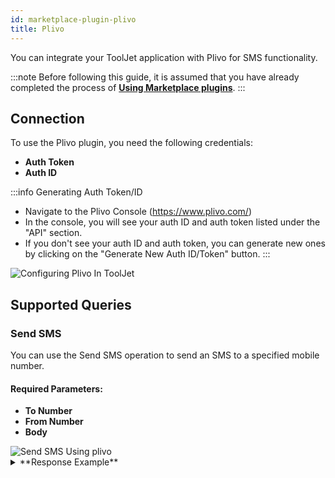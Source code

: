 ```yaml
---
id: marketplace-plugin-plivo
title: Plivo
---
```


You can integrate your ToolJet application with Plivo for SMS functionality.

:::note
Before following this guide, it is assumed that you have already completed the process of **[Using Marketplace plugins](/docs/marketplace/marketplace-overview#using-marketplace-plugins)**.
:::

## Connection

To use the Plivo plugin, you need the following credentials:
- **Auth Token**
- **Auth ID**

:::info Generating Auth Token/ID
- Navigate to the Plivo Console (https://www.plivo.com/)
- In the console, you will see your auth ID and auth token listed under the "API" section.
- If you don't see your auth ID and auth token, you can generate new ones by clicking on the "Generate New Auth ID/Token" button.
:::

<div style={{textAlign: 'center'}}>

<img className="screenshot-full" src="/img/marketplace/plugins/plivo/connection-v3.png" alt="Configuring Plivo In ToolJet" />

</div>

## Supported Queries

### Send SMS

You can use the Send SMS operation to send an SMS to a specified mobile number.

#### Required Parameters: 

- **To Number**
- **From Number**
- **Body**

<img className="screenshot-full" src="/img/marketplace/plugins/plivo/sendsms-v3.png" alt="Send SMS Using plivo" />

<details>
<summary>**Response Example**</summary>

```json
{
  "apiId": "2e2f16be-d4cd-4dc7-b1c5-4442942a2ab8",
  "message": "message(s) queued",
  "messageUuid": [
    "8cf5108b-484b-42e3-b6b9-640d4288c322"
  ]
}
```

</details>